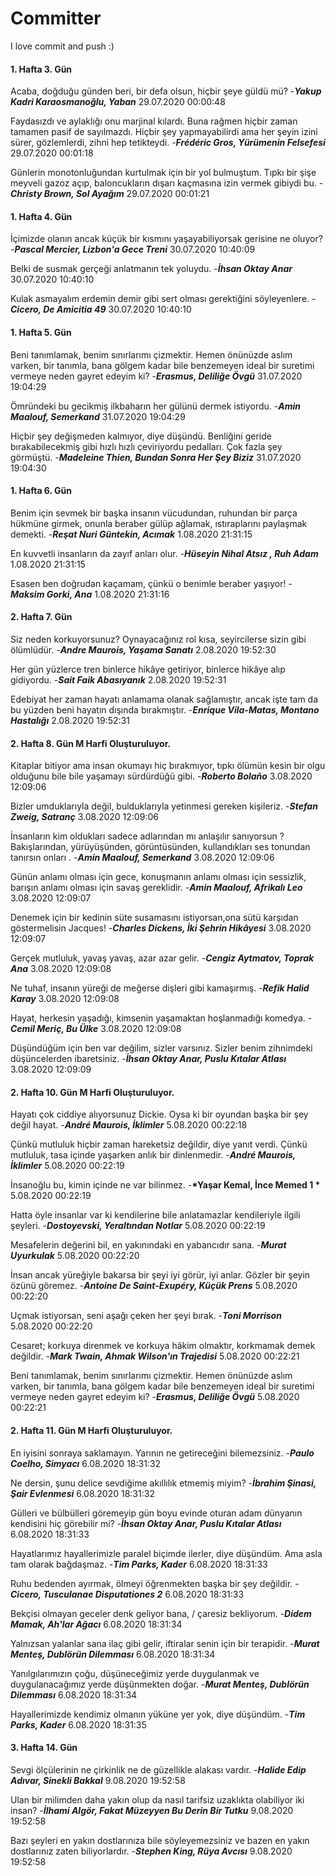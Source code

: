 # Committer
 I love commit and push :)



 #### 1. Hafta 3. Gün 
 Acaba, doğduğu günden beri, bir defa olsun, hiçbir şeye güldü mü? -__*Yakup Kadri Karaosmanoğlu, Yaban*__ 29.07.2020 00:00:48 

 Faydasızdı ve aylaklığı onu marjinal kılardı. Buna rağmen hiçbir zaman tamamen pasif de sayılmazdı. Hiçbir şey yapmayabilirdi ama her şeyin izini sürer, gözlemlerdi, zihni hep tetikteydi. -__*Frédéric Gros, Yürümenin Felsefesi*__ 29.07.2020 00:01:18 

 Günlerin monotonluğundan kurtulmak için bir yol bulmuştum. Tıpkı bir şişe meyveli gazoz açıp, baloncukların dışarı kaçmasına izin vermek gibiydi bu. -__*Christy Brown, Sol Ayağım*__ 29.07.2020 00:01:21 


 #### 1. Hafta 4. Gün 
 İçimizde olanın ancak küçük bir kısmını yaşayabiliyorsak gerisine ne oluyor? -__*Pascal Mercier, Lizbon'a Gece Treni*__ 30.07.2020 10:40:09 

 Belki de susmak gerçeği anlatmanın tek yoluydu. -__*İhsan Oktay Anar*__ 30.07.2020 10:40:10 

 Kulak asmayalım erdemin demir gibi sert olması gerektiğini söyleyenlere. -__*Cicero, De Amicitia 49*__ 30.07.2020 10:40:10 


 #### 1. Hafta 5. Gün 
 Beni tanımlamak, benim sınırlarımı çizmektir. Hemen önünüzde aslım varken, bir tanımla, bana gölgem kadar bile benzemeyen ideal bir suretimi vermeye neden gayret edeyim ki? -__*Erasmus, Deliliğe Övgü*__ 31.07.2020 19:04:29 

 Ömründeki bu gecikmiş ilkbaharın her gülünü dermek istiyordu. -__*Amin Maalouf, Semerkand*__ 31.07.2020 19:04:29 

 Hiçbir şey değişmeden kalmıyor, diye düşündü. Benliğini geride bırakabilecekmiş gibi hızlı hızlı çeviriyordu pedalları. Çok fazla şey görmüştü. -__*Madeleine Thien, Bundan Sonra Her Şey Biziz*__ 31.07.2020 19:04:30 



 #### 1. Hafta 6. Gün 
 Benim için sevmek bir başka insanın vücudundan, ruhundan bir parça hükmüne girmek, onunla beraber gülüp ağlamak, ıstıraplarını paylaşmak demekti. -__*Reşat Nuri Güntekin, Acımak*__ 1.08.2020 21:31:15 

 En kuvvetli insanların da zayıf anları olur. -__*Hüseyin Nihal Atsız , Ruh Adam*__ 1.08.2020 21:31:15 

 Esasen ben doğrudan kaçamam, çünkü o benimle beraber yaşıyor! -__*Maksim Gorki, Ana*__ 1.08.2020 21:31:16 


 #### 2. Hafta 7. Gün 
 Siz neden korkuyorsunuz? Oynayacağınız rol kısa, seyircilerse sizin gibi ölümlüdür. -__*Andre Maurois, Yaşama Sanatı*__ 2.08.2020 19:52:30 

 Her gün yüzlerce tren binlerce hikâye getiriyor, binlerce hikâye alıp gidiyordu. -__*Sait Faik Abasıyanık*__ 2.08.2020 19:52:31 

 Edebiyat her zaman hayatı anlamama olanak sağlamıştır, ancak işte tam da bu yüzden beni hayatın dışında bırakmıştır. -__*Enrique Vila-Matas, Montano Hastalığı*__ 2.08.2020 19:52:31 


 #### 2. Hafta 8. Gün M Harfi Oluşturuluyor.
 Kitaplar bitiyor ama insan okumayı hiç bırakmıyor, tıpkı ölümün kesin bir olgu olduğunu bile bile yaşamayı sürdürdüğü gibi. -__*Roberto Bolaño*__ 3.08.2020 12:09:06 

 Bizler umduklarıyla değil, bulduklarıyla yetinmesi gereken kişileriz. -__*Stefan Zweig, Satranç*__ 3.08.2020 12:09:06 

 İnsanların kim oldukları sadece adlarından mı anlaşılır sanıyorsun ? Bakışlarından, yürüyüşünden, görüntüsünden, kullandıkları ses tonundan tanırsın onları . -__*Amin Maalouf, Semerkand*__ 3.08.2020 12:09:06 

 Günün anlamı olması için gece, konuşmanın anlamı olması için sessizlik, barışın anlamı olması için savaş gereklidir. -__*Amin Maalouf, Afrikalı Leo*__ 3.08.2020 12:09:07 

 Denemek için bir kedinin süte susamasını istiyorsan,ona sütü karşıdan göstermelisin Jacques! -__*Charles Dickens, İki Şehrin Hikâyesi*__ 3.08.2020 12:09:07 

 Gerçek mutluluk, yavaş yavaş, azar azar gelir. -__*Cengiz Aytmatov, Toprak Ana*__ 3.08.2020 12:09:08 

 Ne tuhaf, insanın yüreği de meğerse dişleri gibi kamaşırmış. -__*Refik Halid Karay*__ 3.08.2020 12:09:08 

 Hayat, herkesin yaşadığı, kimsenin yaşamaktan hoşlanmadığı komedya. -__*Cemil Meriç, Bu Ülke*__ 3.08.2020 12:09:08 

 Düşündüğüm için ben var değilim, sizler varsınız. Sizler benim zihnimdeki düşüncelerden ibaretsiniz. -__*İhsan Oktay Anar, Puslu Kıtalar Atlası*__ 3.08.2020 12:09:09 


 #### 2. Hafta 10. Gün M Harfi Oluşturuluyor.
 Hayatı çok ciddiye alıyorsunuz Dickie. Oysa ki bir oyundan başka bir şey değil hayat. -__*André Maurois, İklimler*__ 5.08.2020 00:22:18 

 Çünkü mutluluk hiçbir zaman hareketsiz değildir, diye yanıt verdi. Çünkü mutluluk, tasa içinde yaşarken anlık bir dinlenmedir. -__*André Maurois, İklimler*__ 5.08.2020 00:22:19 

 İnsanoğlu bu, kimin içinde ne var bilinmez. -__*Yaşar Kemal, İnce Memed 1 *__ 5.08.2020 00:22:19 

 Hatta öyle insanlar var ki kendilerine bile anlatamazlar kendileriyle ilgili şeyleri. -__*Dostoyevski, Yeraltından Notlar*__ 5.08.2020 00:22:19 

 Mesafelerin değerini bil, en yakınındaki en yabancıdır sana. -__*Murat Uyurkulak*__ 5.08.2020 00:22:20 

 İnsan ancak yüreğiyle bakarsa bir şeyi iyi görür, iyi anlar. Gözler bir şeyin özünü göremez. -__*Antoine De Saint-Exupéry, Küçük Prens*__ 5.08.2020 00:22:20 

 Uçmak istiyorsan, seni aşağı çeken her şeyi bırak. -__*Toni Morrison*__ 5.08.2020 00:22:20 

 Cesaret; korkuya direnmek ve korkuya hâkim olmaktır, korkmamak demek değildir. -__*Mark Twain, Ahmak Wilson'ın Trajedisi*__ 5.08.2020 00:22:21 

 Beni tanımlamak, benim sınırlarımı çizmektir. Hemen önünüzde aslım varken, bir tanımla, bana gölgem kadar bile benzemeyen ideal bir suretimi vermeye neden gayret edeyim ki? -__*Erasmus, Deliliğe Övgü*__ 5.08.2020 00:22:21 


 #### 2. Hafta 11. Gün M Harfi Oluşturuluyor.
 En iyisini sonraya saklamayın. Yarının ne getireceğini bilemezsiniz. -__*Paulo Coelho, Simyacı*__ 6.08.2020 18:31:32 

 Ne dersin, şunu delice sevdiğime akıllılık etmemiş miyim? -__*İbrahim Şinasi, Şair Evlenmesi*__ 6.08.2020 18:31:32 

 Gülleri ve bülbülleri göremeyip gün boyu evinde oturan adam dünyanın kendisini hiç görebilir mi? -__*İhsan Oktay Anar, Puslu Kıtalar Atlası*__ 6.08.2020 18:31:33 

 Hayatlarımız hayallerimizle paralel biçimde ilerler, diye düşündüm. Ama asla tam olarak bağdaşmaz. -__*Tim Parks, Kader*__ 6.08.2020 18:31:33 

 Ruhu bedenden ayırmak, ölmeyi öğrenmekten başka bir şey değildir. -__*Cicero, Tusculanae Disputationes 2*__ 6.08.2020 18:31:33 

 Bekçisi olmayan geceler denk geliyor bana, / çaresiz bekliyorum. -__*Didem Mamak, Ah'lar Ağacı*__ 6.08.2020 18:31:34 

 Yalnızsan yalanlar sana ilaç gibi gelir, iftiralar senin için bir terapidir. -__*Murat Menteş, Dublörün Dilemması*__ 6.08.2020 18:31:34 

 Yanılgılarımızın çoğu, düşüneceğimiz yerde duygulanmak ve duygulanacağımız yerde düşünmekten doğar. -__*Murat Menteş, Dublörün Dilemması*__ 6.08.2020 18:31:34 

 Hayallerimizde kendimiz olmanın yüküne yer yok, diye düşündüm. -__*Tim Parks, Kader*__ 6.08.2020 18:31:35 


 #### 3. Hafta 14. Gün 
 Sevgi ölçülerinin ne çirkinlik ne de güzellikle alakası vardır. -__*Halide Edip Adıvar, Sinekli Bakkal*__ 9.08.2020 19:52:58 

 Ulan bir milimden daha yakın olup da nasıl tarifsiz uzaklıkta olabiliyor iki insan? -__*İlhami Algör, Fakat Müzeyyen Bu Derin Bir Tutku*__ 9.08.2020 19:52:58 

 Bazı şeyleri en yakın dostlarınıza bile söyleyemezsiniz ve bazen en yakın dostlarınız zaten biliyorlardır. -__*Stephen King, Rüya Avcısı*__ 9.08.2020 19:52:58 
